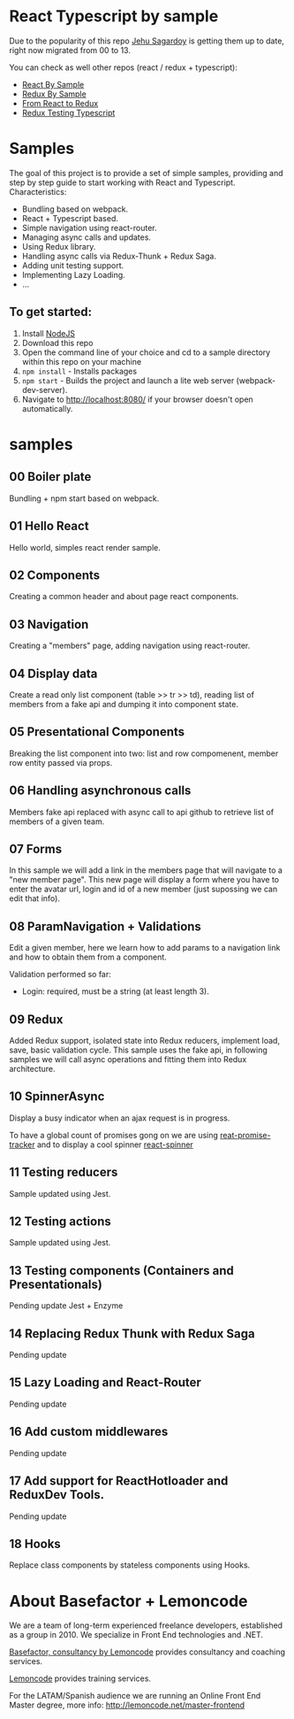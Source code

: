 # React Typescript by sample

Due to the popularity of this repo [Jehu Sagardoy](https://github.com/jsagardoy) is getting them up to date, right now migrated from 00 to 13.

You can check as well other repos (react / redux + typescript):
 - [React By Sample](https://github.com/Lemoncode/react-by-sample)
 - [Redux By Sample](https://github.com/Lemoncode/redux-by-sample)
 - [From React to Redux](https://github.com/Lemoncode/from-react-to-redux-ts)
 - [Redux Testing Typescript](https://github.com/Lemoncode/redux-testing-typescript)

# Samples

The goal of this project is to provide a set of simple samples, providing and step by step guide to
start working with React and Typescript. Characteristics:

+ Bundling based on webpack.
+ React + Typescript based.
+ Simple navigation using react-router.
+ Managing async calls and updates.
+ Using Redux library.
+ Handling async calls via Redux-Thunk + Redux Saga.
+ Adding unit testing support.
+ Implementing Lazy Loading.
+ ...

## To get started:  
1. Install [NodeJS](http://www.nodejs.org)  
2. Download this repo
5. Open the command line of your choice and cd to a sample directory within this repo on your machine  
6. `npm install` - Installs packages
7. `npm start` - Builds the project and launch a lite web server (webpack-dev-server).
8. Navigate to [http://localhost:8080/](http://localhost:8080/) if your browser doesn't open automatically.

# samples

## 00 Boiler plate

Bundling + npm start based on webpack.

## 01 Hello React

Hello world, simples react render sample.

## 02 Components

Creating a common header and about page react components.


## 03 Navigation

Creating a "members" page, adding navigation using react-router.


## 04 Display data

Create a read only list component (table >> tr >> td), reading list of members
from a fake api and dumping it into component state.

## 05 Presentational Components

Breaking the list component into two: list and row compomenent, member row
entity passed via props.

## 06 Handling asynchronous calls

Members fake api replaced with async call to api github to retrieve list of
members of a given team.

## 07 Forms

In this sample we will add a link in the members page that will navigate to a
"new member page". This new page will display a form where you have to enter
the avatar url, login and id of a new member (just supossing we can edit that info).

## 08 ParamNavigation  + Validations

Edit a given member, here we learn how to add params to a navigation link and
how to obtain them from a component.

Validation performed so far:

* Login: required, must be a string (at least length 3).

## 09 Redux

Added Redux support, isolated state into Redux reducers, implement load, save,
basic validation cycle. This sample uses the fake api, in following samples
we will call async operations and fitting them into Redux architecture.

## 10 SpinnerAsync

Display a busy indicator when an ajax request is in progress.

To have a global count of promises gong on we are using [reat-promise-tracker](https://github.com/Lemoncode/react-promise-tracker) and to display a cool spinner [react-spinner](https://github.com/davidhu2000/react-spinners)

## 11 Testing reducers

Sample updated using Jest.


## 12 Testing actions

Sample updated using Jest.


## 13 Testing components (Containers and Presentationals)

Pending update Jest + Enzyme

## 14 Replacing Redux Thunk with Redux Saga

Pending update

## 15 Lazy Loading and React-Router

Pending update

## 16 Add custom middlewares

Pending update

## 17 Add support for ReactHotloader and ReduxDev Tools.

Pending update

## 18 Hooks

Replace class components by stateless components using Hooks.

# About Basefactor + Lemoncode

We are a team of long-term experienced freelance developers, established as a group in 2010.
We specialize in Front End technologies and .NET. 

[Basefactor, consultancy by Lemoncode](http://www.basefactor.com) provides consultancy and coaching services.

[Lemoncode](http://lemoncode.net/services/en/#en-home) provides training services.

For the LATAM/Spanish audience we are running an Online Front End Master degree, more info: http://lemoncode.net/master-frontend
